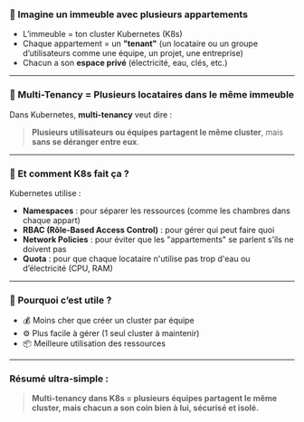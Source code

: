### 🏢 Imagine un immeuble avec plusieurs appartements

* L’immeuble = ton cluster Kubernetes (K8s)
* Chaque appartement = un **"tenant"** (un locataire ou un groupe d’utilisateurs comme une équipe, un projet, une entreprise)
* Chacun a son **espace privé** (électricité, eau, clés, etc.)

---

### 🧩 Multi-Tenancy = Plusieurs locataires dans le même immeuble

Dans Kubernetes, **multi-tenancy** veut dire :

> **Plusieurs utilisateurs ou équipes partagent le même cluster**, mais **sans se déranger entre eux**.

---

### 🔐 Et comment K8s fait ça ?

Kubernetes utilise :

* **Namespaces** : pour séparer les ressources (comme les chambres dans chaque appart)
* **RBAC (Rôle-Based Access Control)** : pour gérer qui peut faire quoi
* **Network Policies** : pour éviter que les "appartements" se parlent s’ils ne doivent pas
* **Quota** : pour que chaque locataire n'utilise pas trop d'eau ou d’électricité (CPU, RAM)

---

### 🧠 Pourquoi c’est utile ?

* 💰 Moins cher que créer un cluster par équipe
* ⚙️ Plus facile à gérer (1 seul cluster à maintenir)
* 📦 Meilleure utilisation des ressources

---

### Résumé ultra-simple :

> **Multi-tenancy dans K8s = plusieurs équipes partagent le même cluster, mais chacun a son coin bien à lui, sécurisé et isolé.**